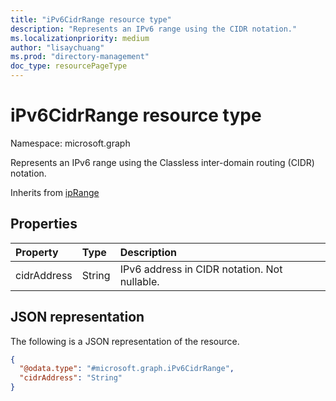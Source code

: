 ```yaml
---
title: "iPv6CidrRange resource type"
description: "Represents an IPv6 range using the CIDR notation."
ms.localizationpriority: medium
author: "lisaychuang"
ms.prod: "directory-management"
doc_type: resourcePageType
---
```


# iPv6CidrRange resource type

Namespace: microsoft.graph

Represents an IPv6 range using the Classless inter-domain routing (CIDR) notation.

Inherits from [ipRange](../resources/iprange.md)

## Properties

| Property     | Type        | Description |
|:-------------|:------------|:------------|
|cidrAddress|String|IPv6 address in CIDR notation. Not nullable.|

## JSON representation

The following is a JSON representation of the resource.

<!-- {
  "blockType": "resource",
  "optionalProperties": [

  ],
  "@odata.type": "microsoft.graph.iPv6CidrRange",
  "baseType": "microsoft.graph.ipRange"
}-->

```json
{
  "@odata.type": "#microsoft.graph.iPv6CidrRange", 
  "cidrAddress": "String"
}
```

<!-- uuid: 16cd6b66-4b1a-43a1-adaf-3a886856ed98
2019-02-04 14:57:30 UTC -->
<!-- {
  "type": "#page.annotation",
  "description": "iPv6CidrRange resource",
  "keywords": "",
  "section": "documentation",
  "tocPath": ""
}-->
